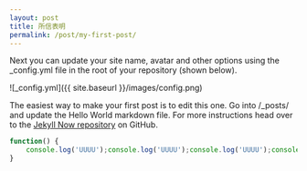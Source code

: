 ```yaml
---
layout: post
title: 所信表明
permalink: /post/my-first-post/
---
```


Next you can update your site name, avatar and other options using the _config.yml file in the root of your repository (shown below).

![_config.yml]({{ site.baseurl }}/images/config.png)

The easiest way to make your first post is to edit this one. Go into /_posts/ and update the Hello World markdown file. For more instructions head over to the [Jekyll Now repository](https://github.com/barryclark/jekyll-now) on GitHub.

```js
function() {
	console.log('UUUU');console.log('UUUU');console.log('UUUU');console.log('UUUU');console.log('UUUU');console.log('UUUU');console.log('UUUU');console.log('UUUU');console.log('UUUU');
}
```